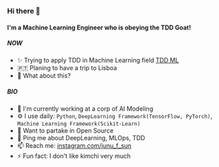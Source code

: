 ### Hi there 👋

#### I'm a Machine Learning Engineer who is obeying the TDD Goat!

##### NOW

- ✨ Trying to apply TDD in Machine Learning field [TDD ML](http://github.com/junuMoon/TDD_ML)
- 🇵🇹 Planing to have a trip to Lisboa
- 🍑 What about this?

##### BIO

- 🏢 I'm currently working at a corp of AI Modeling
- ⚙️ I use daily: `Python`, `DeepLearning Framework(TensorFlow, PyTorch)`, `Machine Learning Framework(Scikit-Learn)`
- 🌱 Want to partake in Open Source
- 💬 Ping me about DeepLearning, MLOps, TDD
- 📫 Reach me: [instagram.com/junu_f_sun](https://www.instagram.com/junu_f_sun/)
- ⚡️ Fun fact: I don't like kimchi very much
